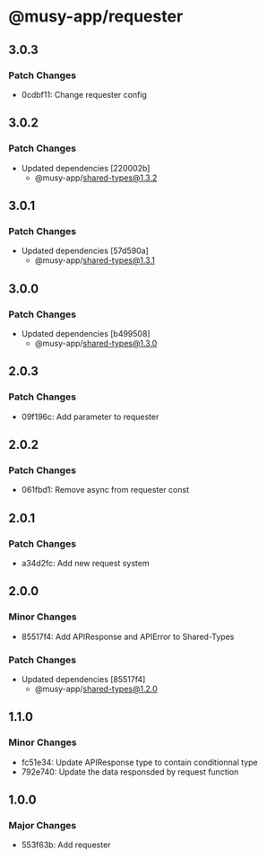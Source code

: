 # @musy-app/requester

## 3.0.3

### Patch Changes

- 0cdbf11: Change requester config

## 3.0.2

### Patch Changes

- Updated dependencies [220002b]
  - @musy-app/shared-types@1.3.2

## 3.0.1

### Patch Changes

- Updated dependencies [57d590a]
  - @musy-app/shared-types@1.3.1

## 3.0.0

### Patch Changes

- Updated dependencies [b499508]
  - @musy-app/shared-types@1.3.0

## 2.0.3

### Patch Changes

- 09f196c: Add parameter to requester

## 2.0.2

### Patch Changes

- 061fbd1: Remove async from requester const

## 2.0.1

### Patch Changes

- a34d2fc: Add new request system

## 2.0.0

### Minor Changes

- 85517f4: Add APIResponse and APIError to Shared-Types

### Patch Changes

- Updated dependencies [85517f4]
  - @musy-app/shared-types@1.2.0

## 1.1.0

### Minor Changes

- fc51e34: Update APIResponse type to contain conditionnal type
- 792e740: Update the data responsded by request function

## 1.0.0

### Major Changes

- 553f63b: Add requester
